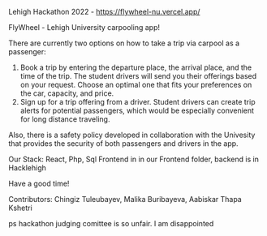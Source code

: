 Lehigh Hackathon 2022 - https://flywheel-nu.vercel.app/

FlyWheel - Lehigh University carpooling app!

There are currently two options on how to take a trip via carpool as a passenger:

1. Book a trip by entering the departure place, the arrival place, and the time of the trip. The student drivers will send you their offerings based on your request. Choose an optimal one that fits your preferences on the car, capacity, and price.
2. Sign up for a trip offering from a driver. Student drivers can create trip alerts for potential passengers, which would be especially convenient for long distance traveling.

Also, there is a safety policy developed in collaboration with the Univesity that provides the security of both passengers and drivers in the app.

Our Stack: React, Php, Sql
Frontend in in our Frontend folder, backend is in Hacklehigh

Have a good time!

Contributors: Chingiz Tuleubayev, Malika Buribayeva, Aabiskar Thapa Kshetri

ps hackathon judging comittee is so unfair. I am disappointed

